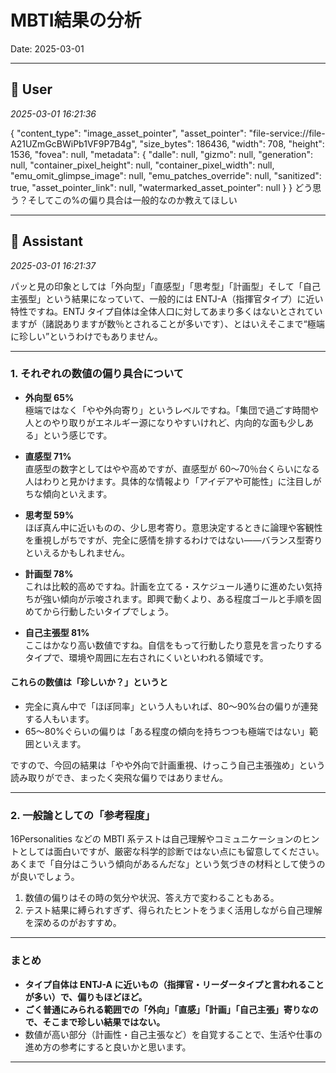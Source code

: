 # MBTI結果の分析

Date: 2025-03-01

---

## 👤 User
*2025-03-01 16:21:36*

{
  "content_type": "image_asset_pointer",
  "asset_pointer": "file-service://file-A21UZmGcBWiPb1VF9P7B4g",
  "size_bytes": 186436,
  "width": 708,
  "height": 1536,
  "fovea": null,
  "metadata": {
    "dalle": null,
    "gizmo": null,
    "generation": null,
    "container_pixel_height": null,
    "container_pixel_width": null,
    "emu_omit_glimpse_image": null,
    "emu_patches_override": null,
    "sanitized": true,
    "asset_pointer_link": null,
    "watermarked_asset_pointer": null
  }
}
どう思う？そしてこの%の偏り具合は一般的なのか教えてほしい

---

## 🤖 Assistant
*2025-03-01 16:21:37*

パッと見の印象としては「外向型」「直感型」「思考型」「計画型」そして「自己主張型」という結果になっていて、一般的には ENTJ-A（指揮官タイプ）に近い特性ですね。ENTJ タイプ自体は全体人口に対してあまり多くはないとされていますが（諸説ありますが数％とされることが多いです）、とはいえそこまで“極端に珍しい”というわけでもありません。　

---

### 1. それぞれの数値の偏り具合について
- **外向型 65%**  
  極端ではなく「やや外向寄り」というレベルですね。「集団で過ごす時間や人とのやり取りがエネルギー源になりやすいけれど、内向的な面も少しある」という感じです。  

- **直感型 71%**  
  直感型の数字としてはやや高めですが、直感型が 60～70％台くらいになる人はわりと見かけます。具体的な情報より「アイデアや可能性」に注目しがちな傾向といえます。  

- **思考型 59%**  
  ほぼ真ん中に近いものの、少し思考寄り。意思決定するときに論理や客観性を重視しがちですが、完全に感情を排するわけではない――バランス型寄りといえるかもしれません。  

- **計画型 78%**  
  これは比較的高めですね。計画を立てる・スケジュール通りに進めたい気持ちが強い傾向が示唆されます。即興で動くより、ある程度ゴールと手順を固めてから行動したいタイプでしょう。  

- **自己主張型 81%**  
  ここはかなり高い数値ですね。自信をもって行動したり意見を言ったりするタイプで、環境や周囲に左右されにくいといわれる領域です。

#### これらの数値は「珍しいか？」というと
- 完全に真ん中で「ほぼ同率」という人もいれば、80～90%台の偏りが連発する人もいます。  
- 65～80%ぐらいの偏りは「ある程度の傾向を持ちつつも極端ではない」範囲といえます。  

ですので、今回の結果は「やや外向で計画重視、けっこう自己主張強め」という読み取りができ、まったく突飛な偏りではありません。

---

### 2. 一般論としての「参考程度」 
16Personalities などの MBTI 系テストは自己理解やコミュニケーションのヒントとしては面白いですが、厳密な科学的診断ではない点にも留意してください。あくまで「自分はこういう傾向があるんだな」という気づきの材料として使うのが良いでしょう。

1. 数値の偏りはその時の気分や状況、答え方で変わることもある。  
2. テスト結果に縛られすぎず、得られたヒントをうまく活用しながら自己理解を深めるのがおすすめ。

---

### まとめ
- **タイプ自体は ENTJ-A に近いもの（指揮官・リーダータイプと言われることが多い）で、偏りもほどほど。**  
- **ごく普通にみられる範囲での「外向」「直感」「計画」「自己主張」寄りなので、そこまで珍しい結果ではない。**  
- 数値が高い部分（計画性・自己主張など）を自覚することで、生活や仕事の進め方の参考にすると良いかと思います。

---
